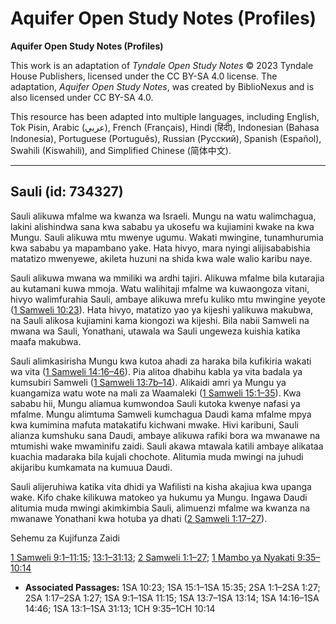 # Aquifer Open Study Notes (Profiles)

**Aquifer Open Study Notes (Profiles)**

This work is an adaptation of *Tyndale Open Study Notes* © 2023 Tyndale House Publishers, licensed under the CC BY\-SA 4\.0 license. The adaptation, *Aquifer Open Study Notes*, was created by BiblioNexus and is also licensed under CC BY\-SA 4\.0\.

This resource has been adapted into multiple languages, including English, Tok Pisin, Arabic (عربي), French (Français), Hindi (हिंदी), Indonesian (Bahasa Indonesia), Portuguese (Português), Russian (Русский), Spanish (Español), Swahili (Kiswahili), and Simplified Chinese (简体中文).



--------------------------------

## Sauli (id: 734327)

Sauli alikuwa mfalme wa kwanza wa Israeli. Mungu na watu walimchagua, lakini alishindwa sana kwa sababu ya ukosefu wa kujiamini kwake na kwa Mungu. Sauli alikuwa mtu mwenye ugumu. Wakati mwingine, tunamhurumia kwa sababu ya mapambano yake. Hata hivyo, mara nyingi alijisababishia matatizo mwenyewe, akileta huzuni na shida kwa wale walio karibu naye.

Sauli alikuwa mwana wa mmiliki wa ardhi tajiri. Alikuwa mfalme bila kutarajia au kutamani kuwa mmoja. Watu walihitaji mfalme wa kuwaongoza vitani, hivyo walimfurahia Sauli, ambaye alikuwa mrefu kuliko mtu mwingine yeyote ([1 Samweli 10:23](https://ref.ly/1Sam10:23)). Hata hivyo, matatizo yao ya kijeshi yalikuwa makubwa, na Sauli alikosa kujiamini kama kiongozi wa kijeshi. Bila nabii Samweli na mwana wa Sauli, Yonathani, utawala wa Sauli ungeweza kuishia katika maafa makubwa.

Sauli alimkasirisha Mungu kwa kutoa ahadi za haraka bila kufikiria wakati wa vita ([1 Samweli 14:16–46](https://ref.ly/1Sam14:16-1Sam14:46)). Pia alitoa dhabihu kabla ya vita badala ya kumsubiri Samweli ([1 Samweli 13:7b–14](https://ref.ly/1Sam13:7-1Sam13:14)). Alikaidi amri ya Mungu ya kuangamiza watu wote na mali za Waamaleki ([1 Samweli 15:1–35](https://ref.ly/1Sam15:1-1Sam15:35)). Kwa sababu hii, Mungu aliamua kumwondoa Sauli kutoka kwenye nafasi ya mfalme. Mungu alimtuma Samweli kumchagua Daudi kama mfalme mpya kwa kumimina mafuta matakatifu kichwani mwake. Hivi karibuni, Sauli alianza kumshuku sana Daudi, ambaye alikuwa rafiki bora wa mwanawe na mtumishi wake mwaminifu zaidi. Sauli akawa mtawala katili ambaye alikataa kuachia madaraka bila kujali chochote. Alitumia muda mwingi na juhudi akijaribu kumkamata na kumuua Daudi.

Sauli alijeruhiwa katika vita dhidi ya Wafilisti na kisha akajiua kwa upanga wake. Kifo chake kilikuwa matokeo ya hukumu ya Mungu. Ingawa Daudi alitumia muda mwingi akimkimbia Sauli, alimuenzi mfalme wa kwanza na mwanawe Yonathani kwa hotuba ya dhati ([2 Samweli 1:17–27](https://ref.ly/2Sam1:17-2Sam1:27)).

Sehemu za Kujifunza Zaidi

[1 Samweli 9:1–11:15](https://ref.ly/1Sam9:1-1Sam11:15); [13:1–31:13](https://ref.ly/1Sam13:1-1Sam31:13); [2 Samweli 1:1–27](https://ref.ly/2Sam1:1-2Sam1:27); [1 Mambo ya Nyakati 9:35–10:14](https://ref.ly/1Chr9:35-1Chr10:14)

* **Associated Passages:** 1SA 10:23; 1SA 15:1–1SA 15:35; 2SA 1:1–2SA 1:27; 2SA 1:17–2SA 1:27; 1SA 9:1–1SA 11:15; 1SA 13:7–1SA 13:14; 1SA 14:16–1SA 14:46; 1SA 13:1–1SA 31:13; 1CH 9:35–1CH 10:14

